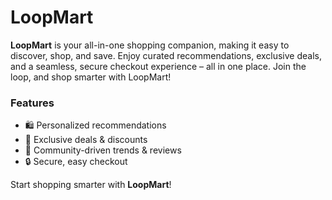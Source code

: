# LoopMart

**LoopMart** is your all-in-one shopping companion, making it easy to discover, shop, and save. Enjoy curated recommendations, exclusive deals, and a seamless, secure checkout experience – all in one place. Join the loop, and shop smarter with LoopMart!

### Features
- 🛍️ Personalized recommendations
- 💸 Exclusive deals & discounts
- 🌟 Community-driven trends & reviews
- 🔒 Secure, easy checkout

Start shopping smarter with **LoopMart**!
